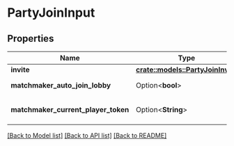# PartyJoinInput

## Properties

Name | Type | Description | Notes
------------ | ------------- | ------------- | -------------
**invite** | [**crate::models::PartyJoinInvite**](PartyJoinInvite.md) |  | 
**matchmaker_auto_join_lobby** | Option<**bool**> | Whether or not to automatically join the game lobby if a party is currently in game. | [optional]
**matchmaker_current_player_token** | Option<**String**> | If the player is currently in the lobby, pass the token from `rivet.matchmaker#MatchmakerLobbyJoinInfoPlayer$token`. This will prevent issuing a new player token. | [optional]

[[Back to Model list]](../README.md#documentation-for-models) [[Back to API list]](../README.md#documentation-for-api-endpoints) [[Back to README]](../README.md)


